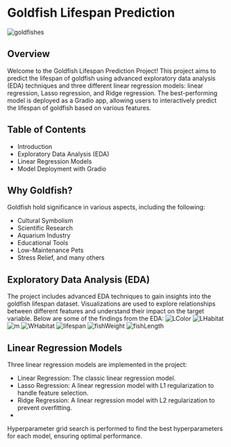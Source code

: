 # Goldfish Lifespan Prediction
![goldfishes](https://github.com/mmutakilu/Supervised-Learning/assets/112316578/e981c66f-d7c5-4943-97ac-d69bb7462fcd)
## Overview
Welcome to the Goldfish Lifespan Prediction Project! This project aims to predict the lifespan of goldfish using advanced exploratory data analysis (EDA) techniques and three different linear regression models: linear regression, Lasso regression, and Ridge regression. The best-performing model is deployed as a Gradio app, allowing users to interactively predict the lifespan of goldfish based on various features.

## Table of Contents
- Introduction
- Exploratory Data Analysis (EDA)
- Linear Regression Models
- Model Deployment with Gradio

## Why Goldfish?
Goldfish hold significance in various aspects, including the following:
- Cultural Symbolism
- Scientific Research
- Aquarium Industry
- Educational Tools
- Low-Maintenance Pets
- Stress Relief, and many others

## Exploratory Data Analysis (EDA)
The project includes advanced EDA techniques to gain insights into the goldfish lifespan dataset. Visualizations are used to explore relationships between different features and understand their impact on the target variable. Below are some of the findings from the EDA:
![LColor](https://github.com/mmutakilu/Supervised-Learning/assets/112316578/dae0f882-81cf-4406-993d-b9d8ee61845c)
![LHabitat](https://github.com/mmutakilu/Supervised-Learning/assets/112316578/caa47f64-d6bc-49da-9687-5d304fa7c34e)
![m](https://github.com/mmutakilu/Supervised-Learning/assets/112316578/3b16d276-de48-49e0-8619-75f019d73fa8)
![WHabitat](https://github.com/mmutakilu/Supervised-Learning/assets/112316578/9ee2691a-7dc8-4b5f-a23a-e49a60ad1cd0)
![lifespan](https://github.com/mmutakilu/Supervised-Learning/assets/112316578/32a85fec-e8fd-4dba-9df3-6bfcb84d3794)
![fishWeight](https://github.com/mmutakilu/Supervised-Learning/assets/112316578/ee5a5cb5-4cf7-4905-90e5-aa000d729790)
![fishLength](https://github.com/mmutakilu/Supervised-Learning/assets/112316578/4619dbec-44be-4b17-a18c-41b3ec49aba8)

## Linear Regression Models
Three linear regression models are implemented in the project:

- Linear Regression: The classic linear regression model.
- Lasso Regression: A linear regression model with L1 regularization to handle feature selection.
- Ridge Regression: A linear regression model with L2 regularization to prevent overfitting.
- 
Hyperparameter grid search is performed to find the best hyperparameters for each model, ensuring optimal performance.
